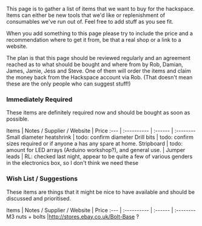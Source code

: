 This page is to gather a list of items that we want to buy for the hackspace.  Items can either be new tools that we'd like or replenishment of consumables we've run out of.  Feel free to add stuff as you see fit.

When you add something to this page please try to include the price and a recommendation where to get it from, be that a real shop or a link to a website.

The plan is that this page should be reviewed regularly and an agreement reached as to what should be bought and where from by Rob, Damian, James, Jamie, Jess and Steve.  One of them will order the items and claim the money back from the Hackspace account via Rob. (That doesn't mean these are the only people who can suggest stuff!)

### Immediately Required
These items are definitely required now and should be bought as soon as possible.

Items | Notes / Supplier / Website | Price
:--- | :---------- | :------ | :--------
Small diameter heatshrink | todo: confirm diameter
Drill bits | todo: confirm sizes required or if anyone a has any spare at home.
Stripboard | todo: amount for LED arrays (Arduino workshop?), and general use.
|
Jumper leads | RL: checked last night, appear to be quite a few of various genders in the electronics box, so I don't think we need these

### Wish List / Suggestions
These items are things that it might be nice to have available and should be discussed and prioritised.

Items | Notes / Supplier / Website | Price
:--- | :---------- | :------ | :--------
M3 nuts + bolts |http://stores.ebay.co.uk/Bolt-Base ?
